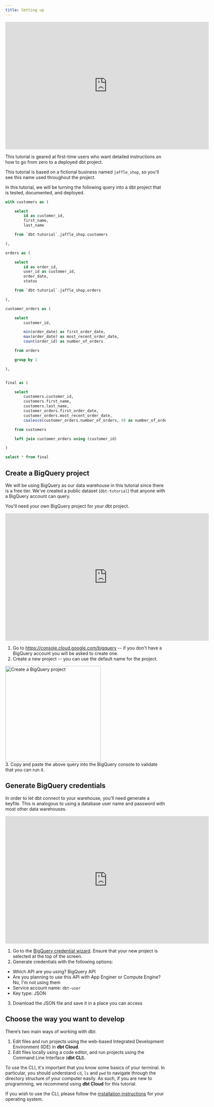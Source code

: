 ```yaml
---
title: Setting up
---
```

<iframe width="640" height="400" src="https://www.loom.com/embed/cb99861ab1034f7fab5fa48529e61f85" frameborder="0" webkitallowfullscreen mozallowfullscreen allowfullscreen></iframe>

This tutorial is geared at first-time users who want detailed instructions on
how to go from zero to a deployed dbt project.

This tutorial is based on a fictional business named `jaffle_shop`, so you'll
see this name used throughout the project.

In this tutorial, we will be turning the following query into a dbt project that
is tested, documented, and deployed.
```sql
with customers as (

    select
        id as customer_id,
        first_name,
        last_name

    from `dbt-tutorial`.jaffle_shop.customers

),

orders as (

    select
        id as order_id,
        user_id as customer_id,
        order_date,
        status

    from `dbt-tutorial`.jaffle_shop.orders

),

customer_orders as (

    select
        customer_id,

        min(order_date) as first_order_date,
        max(order_date) as most_recent_order_date,
        count(order_id) as number_of_orders

    from orders

    group by 1

),


final as (

    select
        customers.customer_id,
        customers.first_name,
        customers.last_name,
        customer_orders.first_order_date,
        customer_orders.most_recent_order_date,
        coalesce(customer_orders.number_of_orders, 0) as number_of_orders

    from customers

    left join customer_orders using (customer_id)

)

select * from final
```

## Create a BigQuery project
We will be using BigQuery as our data warehouse in this tutorial since there is
a free tier. We've created a public dataset (`dbt-tutorial`) that anyone with
a BigQuery account can query.

You'll need your own BigQuery project for your dbt project.

<iframe width="640" height="400" src="https://www.loom.com/embed/9b8d852c7e754d978209c3a60b53464e" frameborder="0" webkitallowfullscreen mozallowfullscreen allowfullscreen></iframe>

1. Go to https://console.cloud.google.com/bigquery -- if you don't have a
BigQuery account you will be asked to create one.
2. Create a new project -- you can use the default name for the project.
<div class='text-left'>
    <a href="#" data-featherlight="/img/create-bigquery-project.png">
        <img
            data-toggle="lightbox"
            width="300px"
            alt="Create a BigQuery project"
            src="/img/create-bigquery-project.png"
            class="docImage" />
    </a>
</div>
3. Copy and paste the above query into the BigQuery console to validate that you
can run it.

## Generate BigQuery credentials
In order to let dbt connect to your warehouse, you'll need generate a keyfile.
This is analogous to using a database user name and password with most other
data warehouses.

<iframe width="640" height="400" src="https://www.loom.com/embed/2b5a8ec255bd4dce91374f6941d279e5" frameborder="0" webkitallowfullscreen mozallowfullscreen allowfullscreen></iframe>

1. Go to the [BigQuery credential wizard](https://console.cloud.google.com/apis/credentials/wizard). Ensure that your new project is selected at the top of the screen.
2. Generate credentials with the following options:
  * Which API are you using? BigQuery API
  * Are you planning to use this API with App Enginer or Compute Engine? No, I'm not using them
  * Service account name: `dbt-user`
  * Key type: JSON
3. Download the JSON file and save it in a place you can access


## Choose the way you want to develop
There’s two main ways of working with dbt:
1. Edit files and run projects using the web-based Integrated Development
Environment (IDE) in **dbt Cloud**.
2. Edit files locally using a code editor, and run projects using the Command
Line Interface (**dbt CLI**).

To use the CLI, it's important that you know some basics of your terminal. In
particular, you should understand `cd`, `ls` and `pwd` to navigate through the
directory structure of your computer easily. As such, if you are new to
programming, we recommend using **dbt Cloud** for this tutorial.

If you wish to use the CLI, please follow the [installation instructions](https://docs.getdbt.com/docs/installation)
for your operating system.
